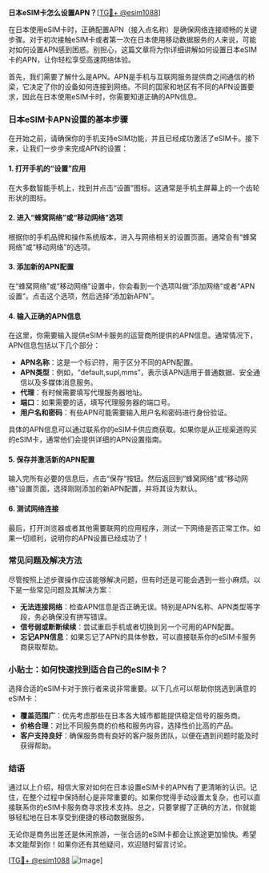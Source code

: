 **日本eSIM卡怎么设置APN？**[[TG💪+ @esim1088](https://t.me/s/esim1088)]

在日本使用eSIM卡时，正确配置APN（接入点名称）是确保网络连接顺畅的关键步骤。对于初次接触eSIM卡或者第一次在日本使用移动数据服务的人来说，可能对如何设置APN感到困惑。别担心，这篇文章将为你详细讲解如何设置日本eSIM卡的APN，让你轻松享受高速网络体验。

首先，我们需要了解什么是APN。APN是手机与互联网服务提供商之间通信的桥梁，它决定了你的设备如何连接到网络。不同的国家和地区有不同的APN设置要求，因此在日本使用eSIM卡时，你需要知道正确的APN信息。

### 日本eSIM卡APN设置的基本步骤

在开始之前，请确保你的手机支持eSIM功能，并且已经成功激活了eSIM卡。接下来，让我们一步步来完成APN的设置：

#### 1. 打开手机的“设置”应用
在大多数智能手机上，找到并点击“设置”图标。这通常是手机主屏幕上的一个齿轮形状的图标。

#### 2. 进入“蜂窝网络”或“移动网络”选项
根据你的手机品牌和操作系统版本，进入与网络相关的设置页面。通常会有“蜂窝网络”或“移动网络”的选项。

#### 3. 添加新的APN配置
在“蜂窝网络”或“移动网络”设置中，你会看到一个选项叫做“添加网络”或者“APN设置”。点击这个选项，然后选择“添加新APN”。

#### 4. 输入正确的APN信息
在这里，你需要输入提供eSIM卡服务的运营商所提供的APN信息。通常情况下，APN信息包括以下几个部分：
- **APN名称**：这是一个标识符，用于区分不同的APN配置。
- **APN类型**：例如，“default,supl,mms”，表示该APN适用于普通数据、安全通信以及多媒体消息服务。
- **代理**：有时候需要填写代理服务器地址。
- **端口**：如果需要的话，填写代理服务器的端口号。
- **用户名和密码**：有些APN可能需要输入用户名和密码进行身份验证。

具体的APN信息可以通过联系你的eSIM卡供应商获取。如果你是从正规渠道购买的eSIM卡，通常他们会提供详细的APN设置指南。

#### 5. 保存并激活新的APN配置
输入完所有必要的信息后，点击“保存”按钮。然后返回到“蜂窝网络”或“移动网络”设置页面，选择刚刚添加的新APN配置，并将其设为默认。

#### 6. 测试网络连接
最后，打开浏览器或者其他需要联网的应用程序，测试一下网络是否正常工作。如果一切顺利，说明你的APN设置已经成功了！

### 常见问题及解决方法

尽管按照上述步骤操作应该能够解决问题，但有时还是可能会遇到一些小麻烦。以下是一些常见问题及其解决方案：

- **无法连接网络**：检查APN信息是否正确无误。特别是APN名称、APN类型等字段，务必确保没有拼写错误。
- **信号弱或断断续续**：尝试重启手机或者切换到另一个可用的APN配置。
- **忘记APN信息**：如果忘记了APN的具体参数，可以直接联系你的eSIM卡服务商获取帮助。

### 小贴士：如何快速找到适合自己的eSIM卡？

选择合适的eSIM卡对于旅行者来说非常重要。以下几点可以帮助你挑选到满意的eSIM卡：
- **覆盖范围广**：优先考虑那些在日本各大城市都能提供稳定信号的服务商。
- **价格合理**：对比不同服务商的价格和服务内容，选择性价比高的产品。
- **客户支持良好**：确保服务商有良好的客户服务团队，以便在遇到问题时能及时获得帮助。

### 结语

通过以上介绍，相信大家对如何在日本设置eSIM卡的APN有了更清晰的认识。记住，在整个过程中保持耐心是非常重要的。如果你觉得手动设置太复杂，也可以直接联系你的eSIM卡服务商寻求技术支持。总之，只要掌握了正确的方法，你就能够轻松地在日本享受到便捷的移动数据服务。

无论你是商务出差还是休闲旅游，一张合适的eSIM卡都会让旅途更加愉快。希望本文能帮到你！如果你还有其他疑问，欢迎随时留言讨论。

[[TG💪+ @esim1088](https://t.me/s/esim1088) ![Image](https://i.postimg.cc/4NQfJmqS/Snipaste-2025-05-13-00-14-12.png)]